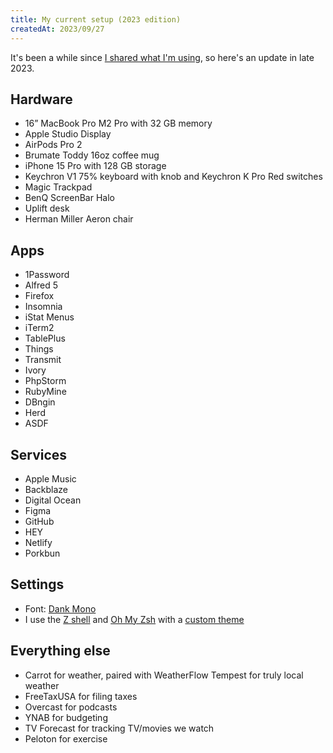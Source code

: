 ```yaml
---
title: My current setup (2023 edition)
createdAt: 2023/09/27
---
```

It's been a while since [I shared what I'm using](/articles/my-current-setup-2020-edition), so here's an update in late 2023.

## Hardware
* 16” MacBook Pro M2 Pro with 32 GB memory
* Apple Studio Display
* AirPods Pro 2
* Brumate Toddy 16oz coffee mug
* iPhone 15 Pro with 128 GB storage
* Keychron V1 75% keyboard with knob and Keychron K Pro Red switches
* Magic Trackpad
* BenQ ScreenBar Halo
* Uplift desk
* Herman Miller Aeron chair

## Apps
* 1Password
* Alfred 5
* Firefox
* Insomnia
* iStat Menus
* iTerm2
* TablePlus
* Things
* Transmit
* Ivory
* PhpStorm
* RubyMine
* DBngin
* Herd
* ASDF

## Services
* Apple Music
* Backblaze
* Digital Ocean
* Figma
* GitHub
* HEY
* Netlify
* Porkbun

## Settings
* Font: [Dank Mono](https://dank.sh)
* I use the [Z shell](https://en.wikipedia.org/wiki/Z_shell) and [Oh My Zsh](https://ohmyz.sh) with a [custom theme](https://github.com/notnek/zsh-theme)

## Everything else
* Carrot for weather, paired with WeatherFlow Tempest for truly local weather
* FreeTaxUSA for filing taxes
* Overcast for podcasts
* YNAB for budgeting
* TV Forecast for tracking TV/movies we watch
* Peloton for exercise

